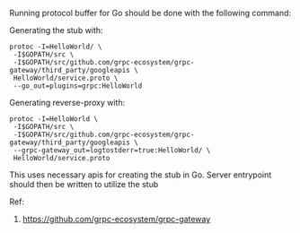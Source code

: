 Running protocol buffer for Go should be done with the following command:

Generating the stub with:
```
protoc -I=HelloWorld/ \
 -I$GOPATH/src \
 -I$GOPATH/src/github.com/grpc-ecosystem/grpc-gateway/third_party/googleapis \
 HelloWorld/service.proto \
 --go_out=plugins=grpc:HelloWorld
```

Generating reverse-proxy with:
```
protoc -I=HelloWorld \
 -I$GOPATH/src \
 -I$GOPATH/src/github.com/grpc-ecosystem/grpc-gateway/third_party/googleapis \
 --grpc-gateway_out=logtostderr=true:HelloWorld/ \
 HelloWorld/service.proto
```

This uses necessary apis for creating the stub in Go.
Server entrypoint should then be written to utilize the stub

Ref:
1) https://github.com/grpc-ecosystem/grpc-gateway